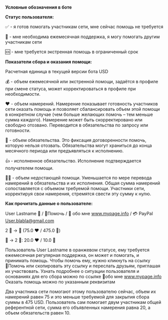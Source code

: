 <b>Условные обозначения в боте</b>

<b>Статус пользователя:</b>

✅ - я готов помогать участникам сети, мне сейчас помощь не требуется

🔆 - мне необходима ежемесячная поддержка, я могу помогать другим участникам сети

🆘 - мне требуется экстренная помощь в ограниченный срок

<b>Показатели сбора и оказания помощи:</b>

Расчетная единица в текущей версии бота USD

💰 - объем ежемесячной или экстренной помощи, задаётся в профиле при смене статуса, может корректироваться в профиле при необходимости.

❤️ - объем намерений. Намерение показывает готовность участников сети оказать помощь и позволяет сбалансировать объем этой помощи в конкретном случае (чем больше желающих помочь – тем меньше сумма каждого). Намерение может быть скорректировано или свободно отозвано. Переводится в обязательства по запросу или готовности. 

🤝 - объем обязательства. Это фиксация договоренности помочь, которую нельзя отозвать. Обязательства могут храниться до конца месячного периода или предъявляться к исполнению. 

👍 - исполненное обязательство. Исполнение подтверждается получателем помощи.

🙏🏻 - объем недостающей помощи. Уменьшается по мере перевода намерений в обязательства и их исполнения. Общая сумма намерений сопоставляется с объемом требуемой помощи. Участники сети, корректируя свои намерения, стремятся свести эту сумму к нулю.

<b>Как прочитать данные о пользователе:</b>

User Lastname 🔆 / 🔗Помочь / 💬 обо мне www.mypage.info / 💳 PayPal User.blabla@gmail.com

2 👥 -> 👤 (75.0 ❤️ / 475.0 🙏)

👤 -> 2 👥: 20.0 ❤️ / 10.0 🤝

Пользователь User Lastname в оранжевом статусе, ему требуется ежемесячная регулярная поддержка, он может и помогать, и принимать помощь. Чтобы помочь ему, нужно кликнуть на ссылку 🔗Помочь или скопировать эту ссылку и переслать друзьям, приглашая их участвовать.
Узнать подробнее о ситуации пользователя и основаниях для его сбора можно по ссылке 💬обо мне www.mypage.info
Оказать помощь можно по указанным реквизитам

Два участника сети помогают этому пользователю сейчас, объем их намерений равен 75 и это меньше требуемой для закрытия сбора суммы в 475 USD.
Пользователь сам помогает двум участникам общей референтной сети, сумма его объявленных намерения равна 20, а объем обязательств равен 10.